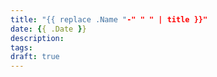 ```yaml
---
title: "{{ replace .Name "-" " " | title }}"
date: {{ .Date }}
description:
tags:
draft: true
---
```

